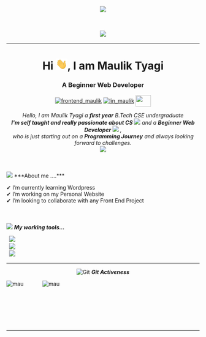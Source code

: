 <p align="center">
 <img src="https://education.github.com/assets/experience/02/github-web-development-kit-logo-7b7457f9366e7e245815871a994d0e2ebacdbd84549a53182b308d795b46d88d.png" height="200"/>
</p> 
<br>

<p align="center">
<img src="http://hoster2.onlinebadgemaker.com/upload_server/images/20215528Zq6g1/badge.png" height="150"/>
</p>
<hr>
<h1 align="center">Hi <img src="https://raw.githubusercontent.com/ABSphreak/ABSphreak/master/gifs/Hi.gif" width="30px">, I am Maulik Tyagi </h1>
<h3 align="center">A Beginner Web Developer </h3>
<p align="center">
<a href="(ttps://www.frontendmentor.io/profile/maulik-2412" target="blank"><img align="center" src="https://seeklogo.com/images/F/frontend-mentor-logo-DD85EFE0E9-seeklogo.com.png" alt="frontend_maulik" height="30" width="40" /></a>
<a href="https://www.linkedin.com/in/maulik-tyagi-90aa09229/" target="blank"><img align="center" src="https://play-lh.googleusercontent.com/kMofEFLjobZy_bCuaiDogzBcUT-dz3BBbOrIEjJ-hqOabjK8ieuevGe6wlTD15QzOqw" alt="lin_maulik" height="30" width="40" /></a>   
 <a href = "mailto: mauliktyag08@gmail.com"><img align="center" src="https://seeklogo.com/images/G/gmail-new-2020-logo-32DBE11BB4-seeklogo.com.png" height="30" width="40" /></a>
</p>
</p>
<p align="center">
  <em>
    Hello, I am Maulik Tyagi a <b>first year</b> B.Tech CSE undergraduate 
   <br>
    <b>I'm self taught and really passionate about CS</b> <img src="https://github.com/TheDudeThatCode/TheDudeThatCode/blob/master/Assets/Developer.gif" width="30px"> and a <b>Beginner Web Developer</b>&nbsp;<img src="https://github.com/TheDudeThatCode/TheDudeThatCode/blob/master/Assets/Designer.gif" width="36px">&nbsp,<br>who is just starting out on a
    <b>Programming Journey</b> and always looking forward to challenges.
  </em> 
  <br>
   <img src="https://media.giphy.com/media/qjqUcgIyRjsl2/giphy.gif" width="50" />
</p>
<br><br>
<img src="https://media.giphy.com/media/iY8CRBdQXODJSCERIr/giphy.gif" width="30px">&nbsp;***About me ....***


✔ I’m currently learning Wordpress<br>
✔ I’m working on my Personal Website<br>
✔ I’m looking to collaborate with any Front End Project<br>
<br><br><br>
<img src="https://media.giphy.com/media/iY8CRBdQXODJSCERIr/giphy.gif" width="30px">&nbsp;***My working tools...***
<p align="left">
 <code> <img height="50" src="https://www.vectorlogo.zone/logos/w3_html5/w3_html5-ar21.svg"> </code>
 <br>
 <code> <img height="50" src="https://www.vectorlogo.zone/logos/netlifyapp_watercss/netlifyapp_watercss-ar21.svg"> </code>
 <br>
 <code> <img height="50" src="https://www.vectorlogo.zone/logos/wordpress/wordpress-ar21.svg"></code>
 <br>
   <hr>
  <p align="center">
 <img src="https://media.giphy.com/media/W5eoZHPpUx9sapR0eu/giphy.gif" width="30px" alt="Git"/>&nbsp;<i><b>Git Activeness</b></i></p>
  <p>
  <img align="left" src="https://github-readme-stats.vercel.app/api/top-langs?username=maulik-2412&show_icons=true&locale=en&layout=compact&theme=chartreuse-dark" alt="mau" /></p>
  <p>&nbsp;<img align="right" src="https://github-readme-stats.vercel.app/api?username=maulik-2412&show_icons=true&locale=en&theme=chartreuse-dark" alt="mau" width="410" /></p>
<br><br><br><br><br>
  
<hr>
